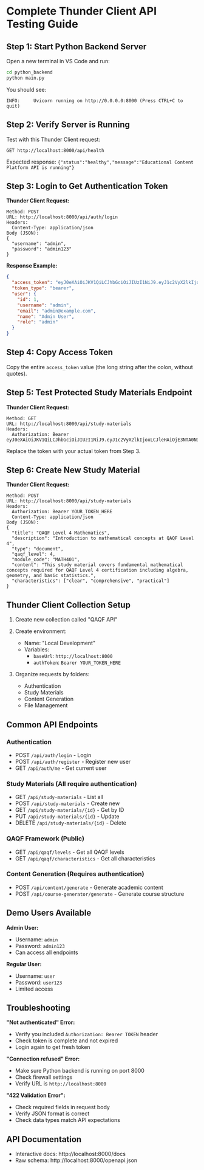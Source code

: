 # Complete Thunder Client API Testing Guide

## Step 1: Start Python Backend Server

Open a new terminal in VS Code and run:
```bash
cd python_backend
python main.py
```

You should see:
```
INFO:     Uvicorn running on http://0.0.0.0:8000 (Press CTRL+C to quit)
```

## Step 2: Verify Server is Running

Test with this Thunder Client request:
```
GET http://localhost:8000/api/health
```
Expected response: `{"status":"healthy","message":"Educational Content Platform API is running"}`

## Step 3: Login to Get Authentication Token

**Thunder Client Request:**
```
Method: POST
URL: http://localhost:8000/api/auth/login
Headers:
  Content-Type: application/json
Body (JSON):
{
  "username": "admin",
  "password": "admin123"
}
```

**Response Example:**
```json
{
  "access_token": "eyJ0eXAiOiJKV1QiLCJhbGciOiJIUzI1NiJ9.eyJ1c2VyX2lkIjoxLCJleHAiOjE3NTA0NDMyODF9.abc123...",
  "token_type": "bearer",
  "user": {
    "id": 1,
    "username": "admin",
    "email": "admin@example.com",
    "name": "Admin User",
    "role": "admin"
  }
}
```

## Step 4: Copy Access Token

Copy the entire `access_token` value (the long string after the colon, without quotes).

## Step 5: Test Protected Study Materials Endpoint

**Thunder Client Request:**
```
Method: GET
URL: http://localhost:8000/api/study-materials
Headers:
  Authorization: Bearer eyJ0eXAiOiJKV1QiLCJhbGciOiJIUzI1NiJ9.eyJ1c2VyX2lkIjoxLCJleHAiOjE3NTA0NDMyODF9.abc123...
```

Replace the token with your actual token from Step 3.

## Step 6: Create New Study Material

**Thunder Client Request:**
```
Method: POST
URL: http://localhost:8000/api/study-materials
Headers:
  Authorization: Bearer YOUR_TOKEN_HERE
  Content-Type: application/json
Body (JSON):
{
  "title": "QAQF Level 4 Mathematics",
  "description": "Introduction to mathematical concepts at QAQF Level 4",
  "type": "document",
  "qaqf_level": 4,
  "module_code": "MATH401",
  "content": "This study material covers fundamental mathematical concepts required for QAQF Level 4 certification including algebra, geometry, and basic statistics.",
  "characteristics": ["clear", "comprehensive", "practical"]
}
```

## Thunder Client Collection Setup

1. Create new collection called "QAQF API"
2. Create environment:
   - Name: "Local Development"
   - Variables:
     - `baseUrl`: `http://localhost:8000`
     - `authToken`: `Bearer YOUR_TOKEN_HERE`

3. Organize requests by folders:
   - Authentication
   - Study Materials
   - Content Generation
   - File Management

## Common API Endpoints

### Authentication
- POST `/api/auth/login` - Login
- POST `/api/auth/register` - Register new user
- GET `/api/auth/me` - Get current user

### Study Materials (All require authentication)
- GET `/api/study-materials` - List all
- POST `/api/study-materials` - Create new
- GET `/api/study-materials/{id}` - Get by ID
- PUT `/api/study-materials/{id}` - Update
- DELETE `/api/study-materials/{id}` - Delete

### QAQF Framework (Public)
- GET `/api/qaqf/levels` - Get all QAQF levels
- GET `/api/qaqf/characteristics` - Get all characteristics

### Content Generation (Requires authentication)
- POST `/api/content/generate` - Generate academic content
- POST `/api/course-generator/generate` - Generate course structure

## Demo Users Available

**Admin User:**
- Username: `admin`
- Password: `admin123`
- Can access all endpoints

**Regular User:**
- Username: `user`
- Password: `user123`
- Limited access

## Troubleshooting

**"Not authenticated" Error:**
- Verify you included `Authorization: Bearer TOKEN` header
- Check token is complete and not expired
- Login again to get fresh token

**"Connection refused" Error:**
- Make sure Python backend is running on port 8000
- Check firewall settings
- Verify URL is `http://localhost:8000`

**"422 Validation Error":**
- Check required fields in request body
- Verify JSON format is correct
- Check data types match API expectations

## API Documentation
- Interactive docs: http://localhost:8000/docs
- Raw schema: http://localhost:8000/openapi.json